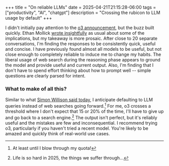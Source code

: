 +++
title = "On reliable LLMs"
date = 2025-04-21T21:15:28-06:00
tags = ["productivity", "AI", "chatgpt"]
description = "Crossing the rubicon to LLM usage by default"
+++

I didn't initially pay attention to the [o3 announcement](https://openai.com/index/introducing-o3-and-o4-mini/), but the buzz built quickly. Ethan Mollick [wrote insightfully](https://www.oneusefulthing.org/p/on-jagged-agi-o3-gemini-25-and-everything) as usual about some of the implications, but my takeaway is more prosaic. After close to 20 separate conversations, I'm finding the responses to be consistently quick, useful and concise. I have previously found almost all models to be useful, but not close enough to completely reliable to induce me to change my habits. The liberal usage of web search during the reasoning phase appears to ground the model and provide useful and current output. Also, I'm finding that I don't have to spend effort thinking about how to prompt well -- simple questions are clearly parsed for intent.

### What to make of all this?

Similar to what [Simon Willison said today](https://simonwillison.net/2025/Apr/21/ai-assisted-search/#how-does-the-economic-model-for-the-web-work-now-), I anticipate defaulting to LLM queries instead of web searches going forward.[^1] For me, o3 crosses a threshold where I don't expect that 15 or 20% of the time, I'll have to give up and go back to a search engine.[^2] The output isn't perfect, but it's reliably useful and the mistakes are few and inconsequential. I recommend trying o3, particularly if you haven't tried a recent model. You're likely to be amazed and quickly think of real-world use cases.

[^1]: At least until I blow through my quota!
[^2]: Life is so hard in 2025, the things we suffer through...


